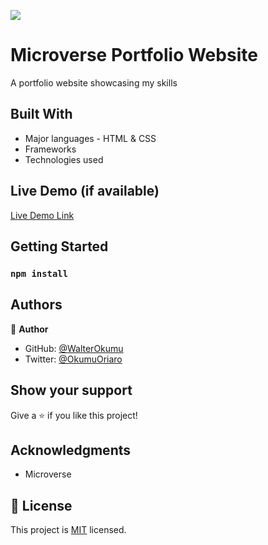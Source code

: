 ![](https://img.shields.io/badge/Microverse-blueviolet)

# Microverse Portfolio Website

 A portfolio website showcasing my skills

## Built With

- Major languages - HTML & CSS
- Frameworks
- Technologies used

## Live Demo (if available)

[Live Demo Link](https://walterokumu.github.io/microverse-portfolio/)

## Getting Started

### `npm install`

## Authors

👤 **Author**

- GitHub: [@WalterOkumu](https://github.com/WalterOkumu)
- Twitter: [@OkumuOriaro](https://twitter.com/OkumuOriaro)

## Show your support

Give a ⭐️ if you like this project!

## Acknowledgments

- Microverse

## 📝 License

This project is [MIT](./LICENSE) licensed.
